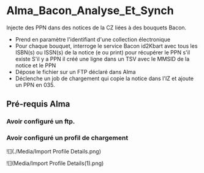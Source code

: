 # Alma_Bacon_Analyse_Et_Synch
Injecte des PPN dans des notices de la CZ liées à des bouquets Bacon.
  - Prend en paramètre l'identifiant d'une collection électronique
  - Pour chaque bouquet, interroge le service Bacon id2Kbart avec tous les ISBN(s) ou ISSN(s) de la notice (e ou print) pour récupérer le PPN s'il existe
S'il y a PPN il créé une ligne dans un TSV avec le MMSID de la notice et le PPN
  - Dépose le fichier sur un FTP déclaré dans Alma
  - Déclenche un job de chargement qui copie la notice dans l'IZ et ajoute un PPN en 035.

## Pré-requis Alma
### Avoir configuré un ftp.

### Avoir configuré un profil de chargement 
![](./Media/Import Profile Details.png)

![](Media/Import Profile Details(1).png)
